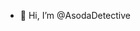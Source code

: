 - 👋 Hi, I’m @AsodaDetective
<!---
- 👀 I’m interested in ...
- 🌱 I’m currently learning ...
- 💞️ I’m looking to collaborate on ...
- 📫 How to reach me ...
--->

<!---
AsodaDetective/AsodaDetective is a ✨ special ✨ repository because its `README.md` (this file) appears on your GitHub profile.
You can click the Preview link to take a look at your changes.
--->
